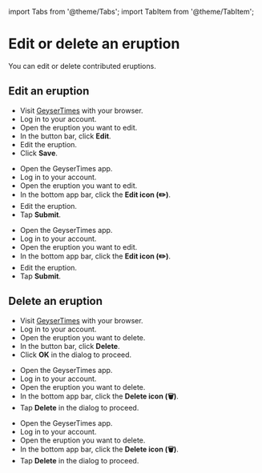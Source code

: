 import Tabs from '@theme/Tabs';
import TabItem from '@theme/TabItem';

# Edit or delete an eruption

You can edit or delete contributed eruptions.

## Edit an eruption

<Tabs groupId="os">
<TabItem value="web" label="Website">

* Visit [GeyserTimes](https://geysertimes.org) with your browser.
* Log in to your account.
* Open the eruption you want to edit. 
* In the button bar, click **Edit**.
* Edit the eruption. 
* Click **Save**.

</TabItem>
<TabItem value="android" label="Android">

* Open the GeyserTimes app.
* Log in to your account.
* Open the eruption you want to edit. 
* In the bottom app bar, click the **Edit icon (✏️)**.
* Edit the eruption. 
* Tap **Submit**.

</TabItem>
<TabItem value="iOS" label="iOS">

* Open the GeyserTimes app.
* Log in to your account.
* Open the eruption you want to edit. 
* In the bottom app bar, click the **Edit icon (✏️)**.
* Edit the eruption. 
* Tap **Submit**.

</TabItem>
</Tabs>

## Delete an eruption

<Tabs groupId="os">
<TabItem value="web" label="Website">

* Visit [GeyserTimes](https://geysertimes.org) with your browser.
* Log in to your account.
* Open the eruption you want to delete. 
* In the button bar, click **Delete**.
* Click **OK** in the dialog to proceed.

</TabItem>
<TabItem value="android" label="Android">

* Open the GeyserTimes app.
* Log in to your account.
* Open the eruption you want to delete. 
* In the bottom app bar, click the **Delete icon (🗑️)**.
* Tap **Delete** in the dialog to proceed.

</TabItem>
<TabItem value="iOS" label="iOS">

* Open the GeyserTimes app.
* Log in to your account.
* Open the eruption you want to delete. 
* In the bottom app bar, click the **Delete icon (🗑️)**.
* Tap **Delete** in the dialog to proceed.

</TabItem>
</Tabs>

